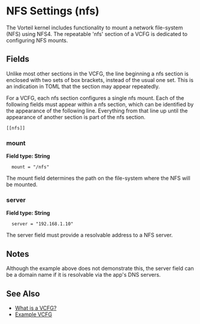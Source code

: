 # NFS Settings (nfs)

The Vorteil kernel includes functionality to mount a network file-system (NFS)
using NFS4. The repeatable 'nfs' section of a VCFG is dedicated to configuring
NFS mounts.

## Fields

Unlike most other sections in the VCFG, the line beginning a nfs section is
enclosed with two sets of box brackets, instead of the usual one set. This is
an indication in TOML that the section may appear repeatedly. 

For a VCFG, each nfs section configures a single nfs mount. Each of the 
following fields must appear within a nfs section, which can be identified by 
the appearance of the following line. Everything from that line up until the
appearance of another section is part of the nfs section.

```
[[nfs]]
```

### mount

**Field type: String**

```
  mount = "/nfs"
```

The mount field determines the path on the file-system where the NFS will be
mounted.

### server

**Field type: String**

```
  server = "192.168.1.10"
```

The server field must provide a resolvable address to a NFS server.

## Notes

Although the example above does not demonstrate this, the server field can be
a domain name if it is resolvable via the app's DNS servers.

## See Also

* [What is a VCFG?](../introduction)
* [Example VCFG](../example)